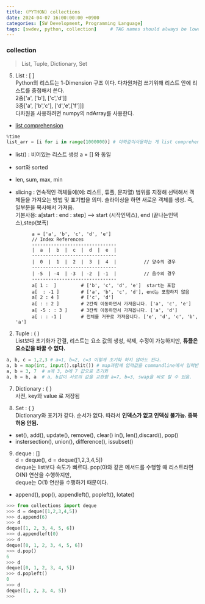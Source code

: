 ```yaml
---
title: (PYTHON) collections
date: 2024-04-07 16:00:00:00 +0900
categories: [SW Development, Programming Language]
tags: [swdev, python, collection]     # TAG names should always be lowercase
--- 
```


### collection
> List, Tuple, Dictionary, Set<br>

5. List : [ ] <br>
Python의 리스트는 1-Dimension 구조 이다. 다차원처럼 쓰기위해 리스트 안에 리스트를 중첩해서 쓴다.<br>
2중['a', ['b'], ['c','d']] <br>
3중['a', ['b','c'], ['d','e',['f']]]<br>
다차원을 사용하려면 numpy의 ndArray를 사용한다.
- [list comprehension](https://doorbw.tistory.com/174)
``` python
%time
list_arr = [i for i in range(1000000)] # 이와같이사용하는 게 list comprehension, 표현간결
```
- list() : 비어있는 리스트 생성 a = [] 와 동일
- sort와 sorted
- len, sum, max, min
- slicing : 연속적인 객체들에(예: 리스트, 튜플, 문자열) 범위를 지정해 선택해서 객체들을 가져오는 방법 및 표기법을 의미. 
            슬라이싱을 하면 새로운 객체를 생성. 즉, 일부분을 복사해서 가져옴. <br> 
            기본사용: a[start : end : step] --> start (시작인덱스), end (끝나는인덱스),step(보폭)<br>
                        
            a = ['a', 'b', 'c', 'd', 'e']
            // Index References
            -------------------------------
            |  a  |  b  |  c  |  d  |  e  |
            -------------------------------
            |  0  |  1  |  2  |  3  |  4  |          // 양수의 경우
            -------------------------------
            | -5  | -4  | -3  | -2  | -1  |          // 음수의 경우
            -------------------------------
            a[ 1 :  ]         # ['b', 'c', 'd', 'e']  start는 포함
            a[  : -1 ]        # ['a', 'b', 'c', 'd'], end는 포함하지 않음
            a[ 2 : 4 ]        # ['c', 'd']
            a[ : : 2 ]        # 2칸씩 이동하면서 가져옵니다. ['a', 'c', 'e']
            a[ -5 : : 3 ]     # 3칸씩 이동하면서 가져옵니다. ['a', 'd']
            a[ : : -1 ]       # 전체를 거꾸로 가져옵니다. ['e', 'd', 'c', 'b', 'a']
            

2. Tuple : ( )<br>
List보다 초기화가 간결, 리스트는 요소 값의 생성, 삭제, 수정이 가능하지만, **튜플은 요소값을 바꿀 수 없다.**
``` python
a, b, c = 1,2,3 # a=1, b=2, c=3 이렇게 초기화 하지 않아도 된다.
a, b = map(int, input().split()) # map과함께 입력값을 commandline에서 입력받아 a, b값을 초기화.
a, b = 3, 7  # a에 3, b에 7 값으로 초기화
a, b = b, a  # a, b값이 서로의 값을 교환함 a=7, b=3, swap을 바로 할 수 있음.
```

7. Dictionary : { }<br>
사전, key와 value 로 저장됨

8. Set : { } <br>
Dictionary와 표기가 같다. 순서가 없다. 따라서 **인덱스가 없고 인덱싱 불가능. 중복 허용 안됨.**
- set(), add(), update(), remove(), clear() in(), len(),discard(), pop()
- instersection(), union(), difference(), issubset()

9. deque : []<br>
d = deque(), d = deque([1,2,3,4,5])<br>
deque는 list보다 속도가 빠르다. pop(0)와 같은 메서드를 수행할 때 리스트라면 O(N) 연산을 수행하지만,<br> 
deque는 O(1) 연산을 수행하기 때문이다.<br>
- append(), pop(), appendleft(), popleft(), lotate()
``` python
>>> from collections import deque
>>> d = deque([1,2,3,4,5])
>>> d.append(6)
>>> d
deque([1, 2, 3, 4, 5, 6])
>>> d.appendleft(0)
>>> d
deque([0, 1, 2, 3, 4, 5, 6])
>>> d.pop()
6
>>> d
deque([0, 1, 2, 3, 4, 5])
>>> d.popleft()
0
>>> d
deque([1, 2, 3, 4, 5])
>>>
```